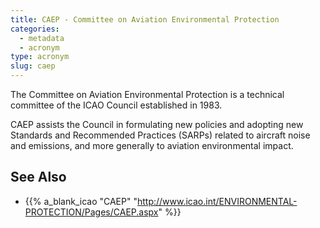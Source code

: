 ```yaml
---
title: CAEP - Committee on Aviation Environmental Protection
categories:
  - metadata
  - acronym
type: acronym
slug: caep
---
```


The Committee on Aviation Environmental Protection is a technical committee of
the ICAO Council established in 1983.

CAEP assists the Council in formulating new policies and adopting new
Standards and Recommended Practices (SARPs) related to aircraft noise
and emissions, and more generally to aviation environmental impact.

## See Also

* {{% a_blank_icao "CAEP" "http://www.icao.int/ENVIRONMENTAL-PROTECTION/Pages/CAEP.aspx" %}}
